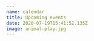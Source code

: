 ```yaml
---
name: calendar
title: Upcoming events
date: 2020-07-19T15:41:52.135Z
image: animal-play.jpg
---
```

